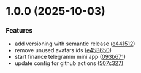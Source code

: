 # 1.0.0 (2025-10-03)


### Features

* add versioning with semantic release ([e441512](https://github.com/Baranov-alexei18/telegramm-app-zentro-money/commit/e441512e65928485c083f1a1119f767e47820833))
* remove unused avatars ids ([e458650](https://github.com/Baranov-alexei18/telegramm-app-zentro-money/commit/e458650540b0a19a02d6371e69ea1f517261a119))
* start finance telegramm mini app ([093b671](https://github.com/Baranov-alexei18/telegramm-app-zentro-money/commit/093b6713f929838017756676608dee0675c1876b))
* update config for github actions ([507c327](https://github.com/Baranov-alexei18/telegramm-app-zentro-money/commit/507c3271f5d7c3a2112e53e70c6a435e12724041))
